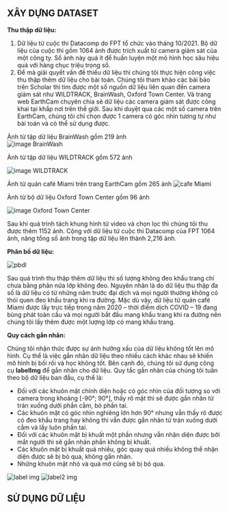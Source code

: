 ## XÂY DỰNG DATASET
**Thu thập dữ liệu:**
1. Dữ liệu từ cuộc thi Datacomp do FPT tổ chức vào tháng 10/2021. Bộ dữ liệu của cuộc thi gồm 1064 ảnh được trích xuất từ camera giám sát của một công ty. Số ảnh này quá ít để huấn luyện một mô hình học sâu hiệu quả với hàng chục triệu trọng số.
2. Để mà giải quyết vấn đề thiếu dữ liệu thì chúng tôi thực hiện công việc thu thập thêm dữ liệu cho bài toán. Chúng tôi tham khảo các bài báo trên Scholar thì tìm được một số nguồn dữ liệu liên quan đến camera giám sát như WILDTRACK, BrainWash, Oxford Town Center. Và trang web EarthCam chuyên chia sẻ dữ liệu các camera giám sát được công khai tại khắp nơi trên thế giới. Sau khi duyệt qua các một số camera trên EarthCam, chúng tôi chỉ chọn được 1 camera có góc nhìn tương tự như bài toán và có thể sử dụng được.  

Ảnh từ tập dữ liệu BrainWash gồm 219 ảnh  
![image BrainWash](https://user-images.githubusercontent.com/81378994/152719845-953aedc0-233c-4579-8962-2957bef21bc0.jpg)

Ảnh từ tập dữ liệu WILDTRACK gồm 572 ảnh

![image WILDTRACK](https://user-images.githubusercontent.com/81378994/152720269-7abf8716-425a-43eb-9dda-c910c3a496a5.jpg)

Ảnh từ quán café Miami trên trang EarthCam gồm 265 ảnh
![cafe Miami](https://user-images.githubusercontent.com/81378994/152720433-f5005fd5-4d23-4a07-8f88-d501fd483f22.jpg)

Ảnh từ bộ dữ liệu Oxford Town Center gồm 96 ảnh

![image Oxford Town Center](https://user-images.githubusercontent.com/81378994/152720405-b484657a-5888-43fc-9967-66a1b049b82d.jpg)


Sau khi quá trình tách khung hình từ video và chọn lọc thì chúng tôi thu được thêm 1152 ảnh. Cộng với dữ liệu từ cuộc thi Datacomp của FPT 1064 ảnh, nâng tổng số ảnh trong tập dữ liệu lên thành 2,216 ảnh.

**Phân bố dữ liệu:**

![pbdl](https://user-images.githubusercontent.com/81378994/152720886-9ff75323-80db-4816-9cbe-6cb608e80a8d.png)

Sau quá trình thu thập thêm dữ liệu thì số lượng không đeo khẩu trang chỉ chưa bằng phân nửa lớp không đeo. Nguyên nhân là do dữ liệu thu thập đa số là dữ liệu có từ những năm trước đại dịch và mọi người thường không có thói quen đeo khẩu trang khi ra đường. Mặc dù vậy, dữ liệu từ quán café Miami được lấy trực tiếp trong năm 2020 – thời điểm dịch COVID – 19 đang bùng phát toàn cầu và mọi người bắt đầu mang khẩu trang khi ra đường nên chúng tôi lấy thêm được một lượng lớp có mang khẩu trang.

**Quy cách gắn nhãn:**

Chúng tôi nhận thức được sự ảnh hưởng xấu của dữ liệu không tốt lên mô hình. Cụ thể là việc gắn nhãn dữ liệu theo nhiều cách khác nhau sẽ khiến mô hình bị bối rối và học không tốt. Bên cạnh đó, chúng tôi sử dụng công cụ **labelImg** để gắn nhãn cho dữ liệu.
Quy tắc gắn nhãn của chúng tôi tuân theo bộ dữ liệu ban đầu, cụ thể là:
*   Đối với các khuôn mặt chính diện hoặc có góc nhìn của đối tượng so với camera trong khoảng [-90°; 90°], thấy rõ mặt thì sẽ được gắn nhãn từ trán xuống dưới phần cằm, bỏ phần tai.
*   Các khuôn mặt có góc nhìn nghiêng lớn hơn 90° nhưng vẫn thấy rõ được có đeo khẩu trang hay không thì vẫn được gắn nhãn từ trán xuống dưới cằm và lấy luôn phần tai.
*   Đối với các khuôn mặt bị khuất một phần nhưng vẫn nhận diện được bởi mắt người thì sẽ gắn nhãn phần không bị khuất.
*   Các khuôn mặt bị khuất quá nhiều, góc quay quá nhiều không thể nhận diện được sẽ bị bỏ qua, không gắn nhãn.
*   Những khuôn mặt nhỏ và quá mờ cũng sẽ bị bỏ qua.

![label img](https://user-images.githubusercontent.com/81378994/152721120-c34590e1-ac19-4a12-aedb-6fead78621f3.png)
![label2 img](https://user-images.githubusercontent.com/81378994/152721127-a957d963-bdec-4dac-87cd-c64ec1a3371d.png)


## SỬ DỤNG DỮ LIỆU
